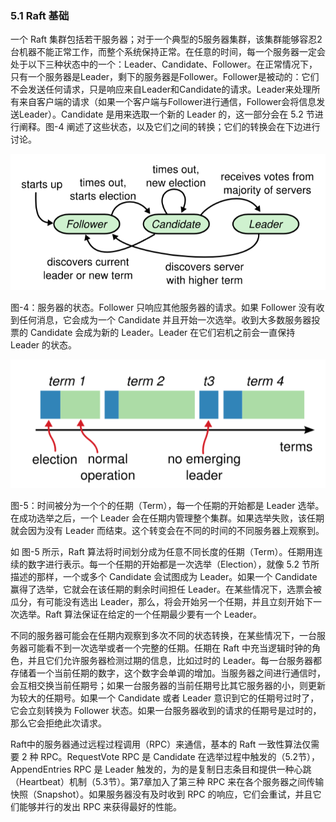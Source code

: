 ### 5.1 Raft 基础

一个 Raft 集群包括若干服务器；对于一个典型的5服务器集群，该集群能够容忍2台机器不能正常工作，而整个系统保持正常。在任意的时间，每一个服务器一定会处于以下三种状态中的一个：Leader、Candidate、Follower。在正常情况下，只有一个服务器是Leader，剩下的服务器是Follower。Follower是被动的：它们不会发送任何请求，只是响应来自Leader和Candidate的请求。Leader来处理所有来自客户端的请求（如果一个客户端与Follower进行通信，Follower会将信息发送Leader）。Candidate 是用来选取一个新的 Leader 的，这一部分会在 5.2 节进行阐释。图-4 阐述了这些状态，以及它们之间的转换；它们的转换会在下边进行讨论。

![](/assets/Figure-4-Server-states.png)

图-4：服务器的状态。Follower 只响应其他服务器的请求。如果 Follower 没有收到任何消息，它会成为一个 Candidate 并且开始一次选举。收到大多数服务器投票的 Candidate 会成为新的 Leader。Leader 在它们宕机之前会一直保持 Leader 的状态。

![](/assets/Figure-5-Terms.png)

图-5：时间被分为一个个的任期（Term），每一个任期的开始都是 Leader 选举。在成功选举之后，一个 Leader 会在任期内管理整个集群。如果选举失败，该任期就会因为没有 Leader 而结束。这个转变会在不同的时间的不同服务器上观察到。

如 图-5 所示，Raft 算法将时间划分成为任意不同长度的任期（Term）。任期用连续的数字进行表示。每一个任期的开始都是一次选举（Election），就像 5.2 节所描述的那样，一个或多个 Candidate 会试图成为 Leader。如果一个 Candidate 赢得了选举，它就会在该任期的剩余时间担任 Leader。在某些情况下，选票会被瓜分，有可能没有选出 Leader，那么，将会开始另一个任期，并且立刻开始下一次选举。Raft 算法保证在给定的一个任期最少要有一个 Leader。

不同的服务器可能会在任期内观察到多次不同的状态转换，在某些情况下，一台服务器可能看不到一次选举或者一个完整的任期。任期在 Raft 中充当逻辑时钟的角色，并且它们允许服务器检测过期的信息，比如过时的 Leader。每一台服务器都存储着一个当前任期的数字，这个数字会单调的增加。当服务器之间进行通信时，会互相交换当前任期号；如果一台服务器的当前任期号比其它服务器的小，则更新为较大的任期号。如果一个 Candidate 或者 Leader 意识到它的任期号过时了，它会立刻转换为 Follower 状态。如果一台服务器收到的请求的任期号是过时的，那么它会拒绝此次请求。

Raft中的服务器通过远程过程调用（RPC）来通信，基本的 Raft 一致性算法仅需要 2 种 RPC。RequestVote RPC 是 Candidate 在选举过程中触发的（5.2节），AppendEntries RPC 是 Leader 触发的，为的是复制日志条目和提供一种心跳（Heartbeat）机制（5.3节）。第7章加入了第三种 RPC 来在各个服务器之间传输快照（Snapshot）。如果服务器没有及时收到 RPC 的响应，它们会重试，并且它们能够并行的发出 RPC 来获得最好的性能。

